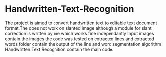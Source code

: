 # Handwritten-Text-Recognition
The project is aimed to convert handwritten text to editable text document format.The does not work on slanted image although a module for slant correction is written by me which works fine independantly
Input images contain the images the code was tested on
extracted lines and extracted words folder contain the output of the line and word segmentation algorithm 
Handwritten Text Recognition contain the main code.
